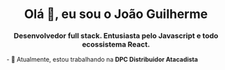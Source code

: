 <h1 align="center">Olá 👋, eu sou o João Guilherme</h1>
<h3 align="center">Desenvolvedor full stack. Entusiasta pelo Javascript e todo ecossistema React.</h3>
- 🔭 Atualmente, estou trabalhando na <strong>DPC Distribuidor Atacadista</strong><br />
